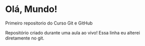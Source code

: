 # Olá, Mundo!
 Primeiro repositorio do Curso Git e GitHub

 Repositório criado durante uma aula ao vivo!
Essa linha eu alterei diretamente no git.
